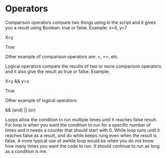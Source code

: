 # Operators
Comparison operators compare two things using in the script and it gives you a result using Boolean: true or false. Example: 
x=4, y=7

X<y 

True

Other example of comparison operators are: >, ==, etc.

Logical operators compare the results of two or more comparison operators and it also give the result as true or false. Example:

X<y && y>x

True

Other example of logical operators:

&& (and)
|| (or)

Loops allow the condition to run multiple times until it reaches false result. For loop is when you want the condition to run for a specific number of times and it needs a counter that should start with 0. While loop runs until it reaches false as a result, and do while keeps rung even when the result is false. A more typical use of awhile loop would be when you do not know how many times you want the code to run. It should continue to run as long as a condition is me.


